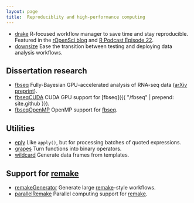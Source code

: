 ```yaml
---
layout: page
title:  Reproduciblity and high-performance computing
---
```


- [drake](https://github.com/ropensci/drake) R-focused workflow manager to save time and stay reproducible. Featured in the [rOpenSci blog](https://ropensci.org/blog/2018/02/06/drake/) and [R Podcast Episode 22](https://r-podcast.org/episode/022-diving-in-to-drake-with-will-landau/).
- [downsize](https://github.com/wlandau/downsize) Ease the transition between testing and deploying data analysis workflows.

## Dissertation research

- [fbseq](https://github.com/wlandau/fbseq) Fully-Bayesian GPU-accelerated analysis of RNA-seq data ([arXiv preprint](http://arxiv.org/abs/1606.06659)).
- [fbseqCUDA](https://github.com/wlandau/fbseqCUDA) CUDA GPU support for [fbseq]({{ "/fbseq" | prepend: site.github }}).
- [fbseqOpenMP](https://github.com/wlandau/fbseqOpenMP) OpenMP support for [fbseq](https://github.com/wlandau/fbseq).

## Utilities

- [eply](https://github.com/wlandau/eply) Like `apply()`, but for processing batches of quoted expressions.
- [grapes](https:github.com/wlandau/grapes) Turn functions into binary operators.
- [wildcard](https://github.com/wlandau/wildcard) Generate data frames from templates.

## Support for [remake](https://github.com/richfitz/remake)

- [remakeGenerator](https://www.github.com/wlandau/remakeGenerator) Generate large [remake](https://github.com/richfitz/remake)-style workflows.
- [parallelRemake](https://www.github.com/wlandau/parallelRemake) Parallel computing support for [remake](https://github.com/richfitz/remake).
